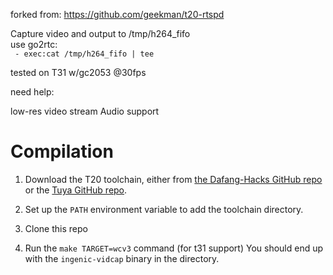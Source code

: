 forked from:
https://github.com/geekman/t20-rtspd

Capture video and output to /tmp/h264_fifo  
use go2rtc:  
` - exec:cat /tmp/h264_fifo | tee`

tested on T31 w/gc2053 @30fps

need help:

low-res video stream
Audio support

Compilation
============

1. Download the T20 toolchain, either from [the Dafang-Hacks GitHub repo](https://github.com/Dafang-Hacks/Ingenic-T10_20/tree/master/resource/toolchain) or the [Tuya GitHub repo](https://github.com/TuyaInc/TUYA_IPC_SDK/tree/master/mips-linux-4.7.2_64Bit).

2. Set up the `PATH` environment variable to add the toolchain directory.

2. Clone this repo

3. Run the `make TARGET=wcv3` command (for t31 support)
   You should end up with the `ingenic-vidcap` binary in the directory.

